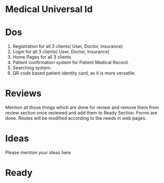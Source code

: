 # Medical Universal Id

 # Dos

1. Registration for all 3 clients( User, Doctor, Insurance)
2. Login for all 3 clients( User, Doctor, Insurance)
3. Home Pages for all 3 clients
4. Patient confirmation system for Patient Medical Record.
5. Searching system.
6. QR code based patient identity card, as it is more versatile.

 # Reviews
  Mention all those things which are done for review and remove them from review section once reviewed and add them to Ready Section.
  Forms are done.
  Routes will be modified according to the needs in web pages.
 
 
 # Ideas
  Please mention your ideas here
 
 # Ready
